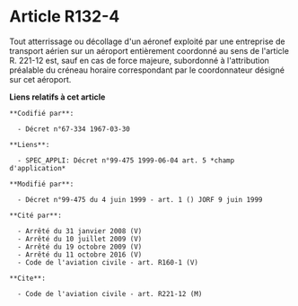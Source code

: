 # Article R132-4

Tout atterrissage ou décollage d'un aéronef exploité par une entreprise de transport aérien sur un aéroport entièrement
coordonné au sens de l'article R. 221-12 est, sauf en cas de force majeure, subordonné à l'attribution préalable du créneau
horaire correspondant par le coordonnateur désigné sur cet aéroport.

**Liens relatifs à cet article**

	**Codifié par**:

	  - Décret n°67-334 1967-03-30

	**Liens**:

	  - SPEC_APPLI: Décret n°99-475 1999-06-04 art. 5 *champ d'application*

	**Modifié par**:

	  - Décret n°99-475 du 4 juin 1999 - art. 1 () JORF 9 juin 1999

	**Cité par**:

	  - Arrêté du 31 janvier 2008 (V)
	  - Arrêté du 10 juillet 2009 (V)
	  - Arrêté du 19 octobre 2009 (V)
	  - Arrêté du 11 octobre 2016 (V)
	  - Code de l'aviation civile - art. R160-1 (V)

	**Cite**:

	  - Code de l'aviation civile - art. R221-12 (M)
